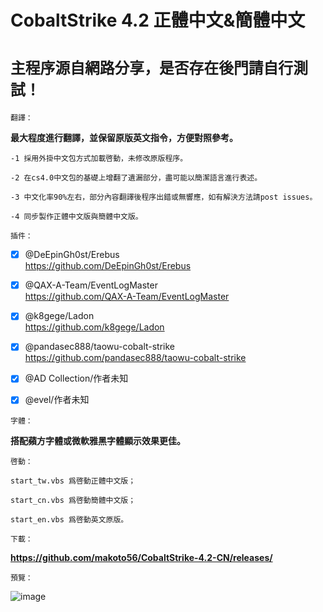# CobaltStrike 4.2 正體中文&簡體中文

# `主程序源自網路分享，是否存在後門請自行測試！`

`翻譯：`

**最大程度進行翻譯，並保留原版英文指令，方便對照參考。**

    -1 採用外掛中文包方式加載啓動，未修改原版程序。

    -2 在cs4.0中文包的基礎上增翻了遺漏部分，盡可能以簡潔語言進行表述。

    -3 中文化率90%左右，部分內容翻譯後程序出錯或無響應，如有解決方法請post issues。

    -4 同步製作正體中文版與簡體中文版。

`插件：`

- [x] @DeEpinGh0st/Erebus  
https://github.com/DeEpinGh0st/Erebus

- [x] @QAX-A-Team/EventLogMaster  
https://github.com/QAX-A-Team/EventLogMaster

- [x] @k8gege/Ladon  
https://github.com/k8gege/Ladon

- [x] @pandasec888/taowu-cobalt-strike  
https://github.com/pandasec888/taowu-cobalt-strike

- [x] @AD Collection/作者未知  
- [x] @evel/作者未知  

`字體：`

**搭配蘋方字體或微軟雅黑字體顯示效果更佳。**

`啓動：`

    start_tw.vbs 爲啓動正體中文版；

    start_cn.vbs 爲啓動簡體中文版；

    start_en.vbs 爲啓動英文原版。

`下載：`

**https://github.com/makoto56/CobaltStrike-4.2-CN/releases/**

`預覽：`

![image](https://github.com/makoto56/CobaltStrike-4.2-CN/blob/main/cs_4.2.png)
